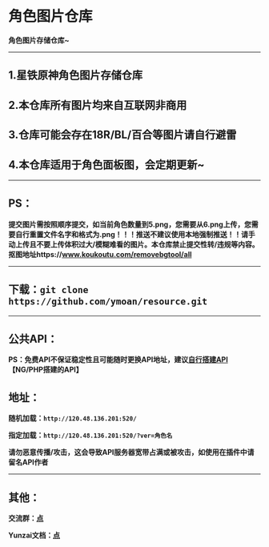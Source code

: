 # 角色图片仓库
**角色图片存储仓库~**
****

## 1.星铁原神角色图片存储仓库
## 2.本仓库所有图片均来自互联网非商用
## 3.仓库可能会存在18R/BL/百合等图片请自行避雷
## 4.本仓库适用于角色面板图，会定期更新~

****

## PS：
**提交图片需按照顺序提交，如当前角色数量到5.png，您需要从6.png上传，您需要自行重置文件名字和格式为.png！！！推送不建议使用本地强制推送！！请手动上传且不要上传体积过大/模糊难看的图片。本仓库禁止提交性转/违规等内容。抠图地址https://www.koukoutu.com/removebgtool/all**

****

## 下载：`git clone https://github.com/ymoan/resource.git`

****
## 公共API：
**PS：免费API不保证稳定性且可能随时更换API地址，建议[自行搭建API](https://github.com/ymoan/resource/blob/main/index.php)  【NG/PHP搭建的API】**

## 地址：
**随机加载：`http://120.48.136.201:520/`**

**指定加载：`http://120.48.136.201:520/?ver=角色名`**

**请勿恶意传播/攻击，这会导致API服务器宽带占满或被攻击，如使用在插件中请留名API作者**

****
## 其他：


**交流群：[点](https://qm.qq.com/q/GOw5GyaPss)**

**Yunzai文档：[点](https://yunz.cc/)**
